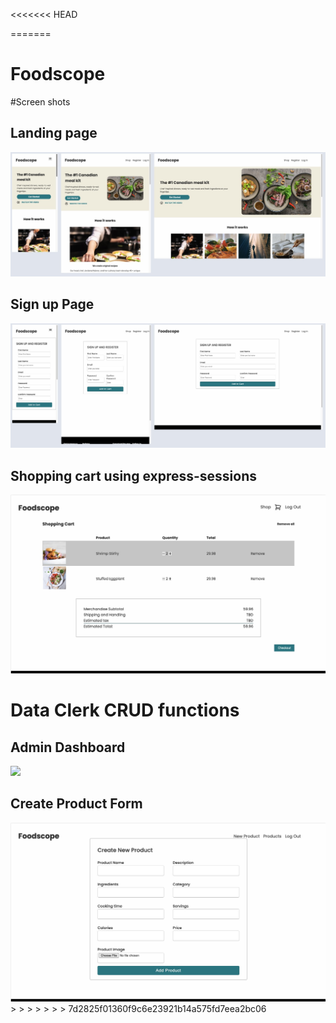 <<<<<<< HEAD

=======

# Foodscope

#Screen shots

<h2>Landing page</h2>

<img src="./static/images/Untitled3.jpg">

<h2>Sign up Page</h2>
<img src="./static/images/sign-up.jpg">

<h2>Shopping cart using express-sessions</h2>
<img src="./static/images/Shopping_cart.jpg">

<h1>Data Clerk CRUD functions</h1>

<h2>Admin Dashboard</h2>
<img src="./static/images/data _clerk_products.jpg">

<h2>Create Product Form</h2>
<img src="./static/images/data_clerk_create.jpg">
> > > > > > > 7d2825f01360f9c6e23921b14a575fd7eea2bc06
